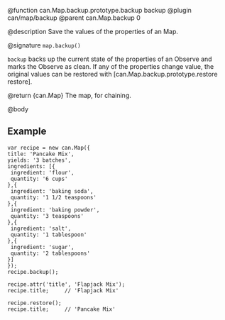 @function can.Map.backup.prototype.backup backup
@plugin can/map/backup
@parent can.Map.backup 0

@description Save the values of the properties of an Map.

@signature `map.backup()`

`backup` backs up the current state of the properties of an Observe and marks
the Observe as clean. If any of the properties change value, the original
values can be restored with [can.Map.backup.prototype.restore restore].

@return {can.Map} The map, for chaining.

@body

## Example

```
var recipe = new can.Map({
title: 'Pancake Mix',
yields: '3 batches',
ingredients: [{
 ingredient: 'flour',
 quantity: '6 cups'
},{
 ingredient: 'baking soda',
 quantity: '1 1/2 teaspoons'
},{
 ingredient: 'baking powder',
 quantity: '3 teaspoons'
},{
 ingredient: 'salt',
 quantity: '1 tablespoon'
},{
 ingredient: 'sugar',
 quantity: '2 tablespoons'
}]
});
recipe.backup();

recipe.attr('title', 'Flapjack Mix');
recipe.title;     // 'Flapjack Mix'

recipe.restore();
recipe.title;     // 'Pancake Mix'
```